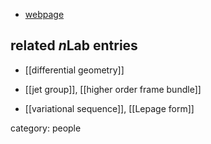 
* [webpage](http://www.lepageri.eu/research-group/demeter-krupka)

## related $n$Lab entries

* [[differential geometry]]

* [[jet group]], [[higher order frame bundle]]

* [[variational sequence]], [[Lepage form]]

category: people